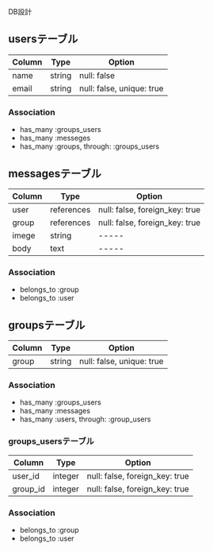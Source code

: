 DB設計
## usersテーブル
|Column|Type|Option|
|------|----|------|
|name|string|null: false|
|email|string|null: false, unique: true|

### Association
- has_many :groups_users
- has_many :messeges
- has_many :groups, through: :groups_users

## messagesテーブル
|Column|Type|Option|
|------|----|------|
|user|references|null: false, foreign_key: true|
|group|references|null: false, foreign_key: true|
|imege|string|-----|
|body|text|-----|

### Association
- belongs_to :group
- belongs_to :user

## groupsテーブル
|Column|Type|Option|
|------|----|------|
|group|string|null: false, unique: true|

### Association
- has_many :groups_users
- has_many :messages
- has_many :users, through: :group_users

### groups_usersテーブル
|Column|Type|Option|
|------|----|------|
|user_id|integer|null: false, foreign_key: true|
|group_id|integer|null: false, foreign_key: true|

### Association
- belongs_to :group
- belongs_to :user

